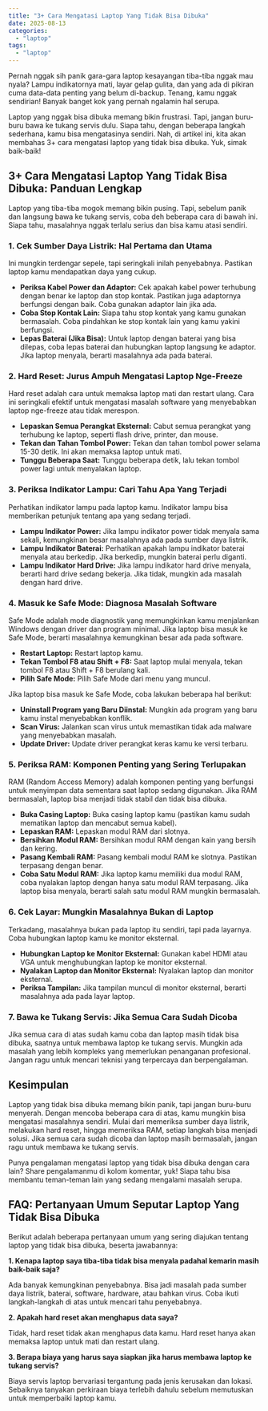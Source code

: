 ```yaml
---
title: "3+ Cara Mengatasi Laptop Yang Tidak Bisa Dibuka"
date: 2025-08-13
categories: 
  - "laptop"
tags: 
  - "laptop"
---
```


Pernah nggak sih panik gara-gara laptop kesayangan tiba-tiba nggak mau nyala? Lampu indikatornya mati, layar gelap gulita, dan yang ada di pikiran cuma data-data penting yang belum di-backup. Tenang, kamu nggak sendirian! Banyak banget kok yang pernah ngalamin hal serupa.

Laptop yang nggak bisa dibuka memang bikin frustrasi. Tapi, jangan buru-buru bawa ke tukang servis dulu. Siapa tahu, dengan beberapa langkah sederhana, kamu bisa mengatasinya sendiri. Nah, di artikel ini, kita akan membahas 3+ cara mengatasi laptop yang tidak bisa dibuka. Yuk, simak baik-baik!

## 3+ Cara Mengatasi Laptop Yang Tidak Bisa Dibuka: Panduan Lengkap

Laptop yang tiba-tiba mogok memang bikin pusing. Tapi, sebelum panik dan langsung bawa ke tukang servis, coba deh beberapa cara di bawah ini. Siapa tahu, masalahnya nggak terlalu serius dan bisa kamu atasi sendiri.

### 1\. Cek Sumber Daya Listrik: Hal Pertama dan Utama

Ini mungkin terdengar sepele, tapi seringkali inilah penyebabnya. Pastikan laptop kamu mendapatkan daya yang cukup.

- **Periksa Kabel Power dan Adaptor:** Cek apakah kabel power terhubung dengan benar ke laptop dan stop kontak. Pastikan juga adaptornya berfungsi dengan baik. Coba gunakan adaptor lain jika ada.
- **Coba Stop Kontak Lain:** Siapa tahu stop kontak yang kamu gunakan bermasalah. Coba pindahkan ke stop kontak lain yang kamu yakini berfungsi.
- **Lepas Baterai (Jika Bisa):** Untuk laptop dengan baterai yang bisa dilepas, coba lepas baterai dan hubungkan laptop langsung ke adaptor. Jika laptop menyala, berarti masalahnya ada pada baterai.

### 2\. Hard Reset: Jurus Ampuh Mengatasi Laptop Nge-Freeze

Hard reset adalah cara untuk memaksa laptop mati dan restart ulang. Cara ini seringkali efektif untuk mengatasi masalah software yang menyebabkan laptop nge-freeze atau tidak merespon.

- **Lepaskan Semua Perangkat Eksternal:** Cabut semua perangkat yang terhubung ke laptop, seperti flash drive, printer, dan mouse.
- **Tekan dan Tahan Tombol Power:** Tekan dan tahan tombol power selama 15-30 detik. Ini akan memaksa laptop untuk mati.
- **Tunggu Beberapa Saat:** Tunggu beberapa detik, lalu tekan tombol power lagi untuk menyalakan laptop.

### 3\. Periksa Indikator Lampu: Cari Tahu Apa Yang Terjadi

Perhatikan indikator lampu pada laptop kamu. Indikator lampu bisa memberikan petunjuk tentang apa yang sedang terjadi.

- **Lampu Indikator Power:** Jika lampu indikator power tidak menyala sama sekali, kemungkinan besar masalahnya ada pada sumber daya listrik.
- **Lampu Indikator Baterai:** Perhatikan apakah lampu indikator baterai menyala atau berkedip. Jika berkedip, mungkin baterai perlu diganti.
- **Lampu Indikator Hard Drive:** Jika lampu indikator hard drive menyala, berarti hard drive sedang bekerja. Jika tidak, mungkin ada masalah dengan hard drive.

### 4\. Masuk ke Safe Mode: Diagnosa Masalah Software

Safe Mode adalah mode diagnostik yang memungkinkan kamu menjalankan Windows dengan driver dan program minimal. Jika laptop bisa masuk ke Safe Mode, berarti masalahnya kemungkinan besar ada pada software.

- **Restart Laptop:** Restart laptop kamu.
- **Tekan Tombol F8 atau Shift + F8:** Saat laptop mulai menyala, tekan tombol F8 atau Shift + F8 berulang kali.
- **Pilih Safe Mode:** Pilih Safe Mode dari menu yang muncul.

Jika laptop bisa masuk ke Safe Mode, coba lakukan beberapa hal berikut:

- **Uninstall Program yang Baru Diinstal:** Mungkin ada program yang baru kamu instal menyebabkan konflik.
- **Scan Virus:** Jalankan scan virus untuk memastikan tidak ada malware yang menyebabkan masalah.
- **Update Driver:** Update driver perangkat keras kamu ke versi terbaru.

### 5\. Periksa RAM: Komponen Penting yang Sering Terlupakan

RAM (Random Access Memory) adalah komponen penting yang berfungsi untuk menyimpan data sementara saat laptop sedang digunakan. Jika RAM bermasalah, laptop bisa menjadi tidak stabil dan tidak bisa dibuka.

- **Buka Casing Laptop:** Buka casing laptop kamu (pastikan kamu sudah mematikan laptop dan mencabut semua kabel).
- **Lepaskan RAM:** Lepaskan modul RAM dari slotnya.
- **Bersihkan Modul RAM:** Bersihkan modul RAM dengan kain yang bersih dan kering.
- **Pasang Kembali RAM:** Pasang kembali modul RAM ke slotnya. Pastikan terpasang dengan benar.
- **Coba Satu Modul RAM:** Jika laptop kamu memiliki dua modul RAM, coba nyalakan laptop dengan hanya satu modul RAM terpasang. Jika laptop bisa menyala, berarti salah satu modul RAM mungkin bermasalah.

### 6\. Cek Layar: Mungkin Masalahnya Bukan di Laptop

Terkadang, masalahnya bukan pada laptop itu sendiri, tapi pada layarnya. Coba hubungkan laptop kamu ke monitor eksternal.

- **Hubungkan Laptop ke Monitor Eksternal:** Gunakan kabel HDMI atau VGA untuk menghubungkan laptop ke monitor eksternal.
- **Nyalakan Laptop dan Monitor Eksternal:** Nyalakan laptop dan monitor eksternal.
- **Periksa Tampilan:** Jika tampilan muncul di monitor eksternal, berarti masalahnya ada pada layar laptop.

### 7\. Bawa ke Tukang Servis: Jika Semua Cara Sudah Dicoba

Jika semua cara di atas sudah kamu coba dan laptop masih tidak bisa dibuka, saatnya untuk membawa laptop ke tukang servis. Mungkin ada masalah yang lebih kompleks yang memerlukan penanganan profesional. Jangan ragu untuk mencari teknisi yang terpercaya dan berpengalaman.

## Kesimpulan

Laptop yang tidak bisa dibuka memang bikin panik, tapi jangan buru-buru menyerah. Dengan mencoba beberapa cara di atas, kamu mungkin bisa mengatasi masalahnya sendiri. Mulai dari memeriksa sumber daya listrik, melakukan hard reset, hingga memeriksa RAM, setiap langkah bisa menjadi solusi. Jika semua cara sudah dicoba dan laptop masih bermasalah, jangan ragu untuk membawa ke tukang servis.

Punya pengalaman mengatasi laptop yang tidak bisa dibuka dengan cara lain? Share pengalamanmu di kolom komentar, yuk! Siapa tahu bisa membantu teman-teman lain yang sedang mengalami masalah serupa.

## FAQ: Pertanyaan Umum Seputar Laptop Yang Tidak Bisa Dibuka

Berikut adalah beberapa pertanyaan umum yang sering diajukan tentang laptop yang tidak bisa dibuka, beserta jawabannya:

**1\. Kenapa laptop saya tiba-tiba tidak bisa menyala padahal kemarin masih baik-baik saja?**

Ada banyak kemungkinan penyebabnya. Bisa jadi masalah pada sumber daya listrik, baterai, software, hardware, atau bahkan virus. Coba ikuti langkah-langkah di atas untuk mencari tahu penyebabnya.

**2\. Apakah hard reset akan menghapus data saya?**

Tidak, hard reset tidak akan menghapus data kamu. Hard reset hanya akan memaksa laptop untuk mati dan restart ulang.

**3\. Berapa biaya yang harus saya siapkan jika harus membawa laptop ke tukang servis?**

Biaya servis laptop bervariasi tergantung pada jenis kerusakan dan lokasi. Sebaiknya tanyakan perkiraan biaya terlebih dahulu sebelum memutuskan untuk memperbaiki laptop kamu.
